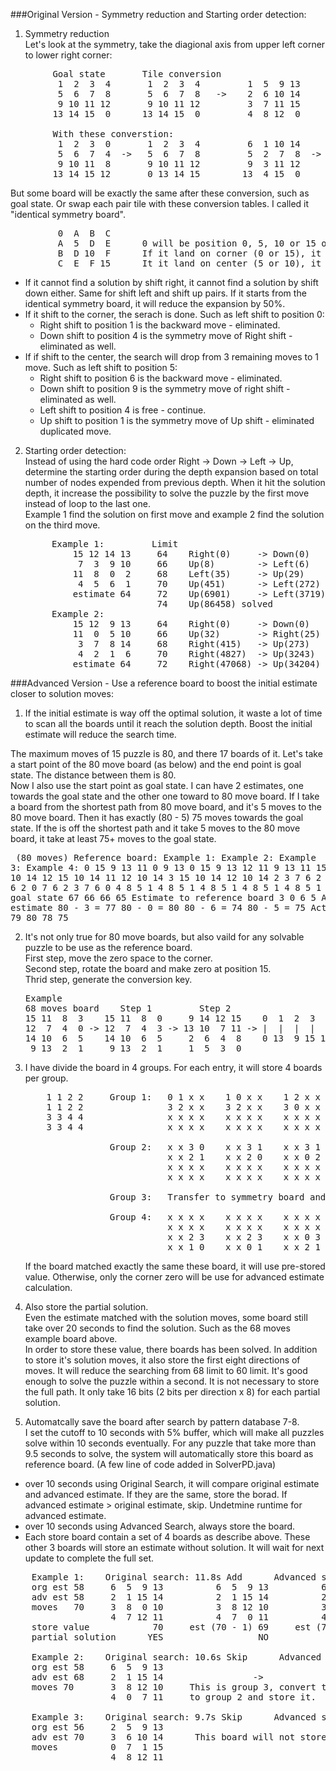 ###Original Version - Symmetry reduction and Starting order detection:  
1. Symmetry reduction  
  Let's look at the symmetry, take the diagional axis from upper left corner to lower right corner:  
  <pre>
        Goal state       Tile conversion                      Position conversion
         1  2  3  4       1  2  3  4         1  5  9 13        0  1  2  3       0  4  8 12
         5  6  7  8       5  6  7  8   ->    2  6 10 14        4  5  6  7  ->   1  5  9 13
         9 10 11 12       9 10 11 12         3  7 11 15        8  9 10 11       2  6 10 14
        13 14 15  0      13 14 15  0         4  8 12  0       12 13 14 15       3  7 11 15  

        With these converstion:
         1  2  3  0       1  2  3  4         6  1 10 14       6  2  3  4
         5  6  7  4  ->   5  6  7  8         5  2  7  8  ->   1  5  9 13
         9 10 11  8       9 10 11 12         9  3 11 12       7 10 11 12
        13 14 15 12       0 13 14 15        13  4 15  0       8 14 15  0</pre>

  But some board will be exactly the same after these conversion, such as goal state.  Or swap each pair tile with these conversion tables.  I called it "identical symmetry board".
  <pre>
         0  A  B  C
         A  5  D  E      0 will be position 0, 5, 10 or 15 only.
         B  D 10  F      If it land on corner (0 or 15), it has 2 moves.
         C  E  F 15      It it land on center (5 or 10), it has 4 moves. </pre>
         
  * If it cannot find a solution by shift right, it cannot find a solution by shift down either.  Same for shift left and shift up pairs.  If it starts from the identical symmetry board, it will reduce the expansion by 50%.  
  * If it shift to the corner, the serach is done.  Such as left shift to position 0:  
    * Right shift to position 1 is the backward move - eliminated.
    * Down shift to position 4 is the symmetry move of Right shift - eliminated as well.  
  * If if shift to the center, the search will drop from 3 remaining moves to 1 move.  Such as left shift to position 5:  
    * Right shift to position 6 is the backward move - eliminated.
    * Down shift to position 9 is the symmetry move of right shift - eliminated as well.
    * Left shift to position 4 is free - continue.
    * Up shift to position 1 is the symmetry move of Up shift - eliminated duplicated move.  

2. Starting order detection:  
  Instead of using the hard code order Right -> Down -> Left -> Up, determine the starting order during the depth expansion based on total number of nodes expended from previous depth.  When it hit the solution depth, it increase the possibility to solve the puzzle by the first move instead of loop to the last one.  
  Example 1 find the solution on first move and example 2 find the solution on the third move.  
    <pre>
        Example 1:         Limit
            15 12 14 13     64    Right(0)     -> Down(0)    -> Left(0)      -> Up(0)
             7  3  9 10     66    Up(8)        -> Left(6)    -> Right(1)     -> Down(1)
            11  8  0  2     68    Left(35)     -> Up(29)     -> Right(11)    -> Left(4)
             4  5  6  1     70    Up(451)      -> Left(272)  -> Right(194)   -> Down(64)
            estimate 64     72    Up(6901)     -> Left(3719) -> Right(2504)  -> Down(566)
                            74    Up(86458) solved
        Example 2:
            15 12  9 13     64    Right(0)     -> Down(0)    -> Left(0)      -> Up(0)
            11  0  5 10     66    Up(32)       -> Right(25)  -> Left(11)     -> Down(2)
             3  7  8 14     68    Right(415)   -> Up(273)    -> Left(231)    -> Down(33)
             4  2  1  6     70    Right(4827)  -> Up(3243)   -> Left(2136)   -> Down(771)
            estimate 64     72    Right(47068) -> Up(34204)  -> Left(19504) solved</pre>
        
###Advanced Version - Use a reference board to boost the initial estimate closer to solution moves:  
1.  If the initial estimate is way off the optimal solution, it waste a lot of time to scan all the boards until it reach the solution depth.  Boost the initial estimate will reduce the search time.

  The maximum moves of 15 puzzle is 80, and there 17 boards of it.  Let's take a start point of the 80 move board (as below) and the end point is goal state.  The distance between them is 80.  
  Now I also use the start point as goal state.  I can have 2 estimates, one towards the goal state and the other one toward to 80 move board.
  If I take a board from the shortest path from 80 move board, and it's 5 moves to the 80 move board.  Then it has exactly (80 - 5) 75 moves towards the goal state.
  If the is off the shortest path and it take 5 moves to the 80 move board, it take at least 75+ moves to the goal state.
    <pre>
        (80 moves)
      Reference board:      Example 1:      Example 2:      Example 3:      Example 4:
       0 15  9 13           11  0  9 13      0 15  9 13     12 11  9 13     11 15  9 13
      11 12 10 14           12 15 10 14     11 12 10 14      3 15 10 14     12 10 14  2
       3  7  6  2            3  7  6  2      3  7  6  2      0  7  6  2      3  7  6  0 
       4  8  5  1            4  8  5  1      4  8  5  1      4  8  5  1      4  8  5  1 
      Estimate to goal state         67              66              66              65
      Estimate to reference board     3               0               6               5
      Advanced estimate     80 - 3 = 77     80 - 0 = 80     80 - 6 = 74     80 - 5 = 75
      Actual solution                79              80              78              75</pre>
    
2.  It's not only true for 80 move boards, but also vaild for any solvable puzzle to be use as the reference board.  
  First step, move the zero space to the corner.  
  Second step, rotate the board and make zero at position 15.  
  Thrid step, generate the conversion key.  
    <pre>
    Example
    68 moves board    Step 1         Step 2                            Step 3
    15 11  8  3    15 11  8  0     9 14 12 15    0  1  2  3  4  5  6  7  8  9 10 11 12 13 14 15
    12  7  4  0 -> 12  7  4  3 -> 13 10  7 11 -> |  |  |  |  |  |  |  |  |  |  |  |  |  |  |  |
    14 10  6  5    14 10  6  5     2  6  4  8    0 13  9 15 11 14 10  7 12  1  6  8  3  5  2  4
     9 13  2  1     9 13  2  1     1  5  3  0</pre>

3.  I have divide the board in 4 groups.  For each entry, it will store 4 boards per group.
    <pre>
        1 1 2 2     Group 1:   0 1 x x    1 0 x x    1 2 x x    1 2 x x   
        1 1 2 2                3 2 x x    3 2 x x    3 0 x x    0 3 x x
        3 3 4 4                x x x x    x x x x    x x x x    x x x x
        3 3 4 4                x x x x    x x x x    x x x x    x x x x  

                    Group 2:   x x 3 0    x x 3 1    x x 3 1    x x 0 1
                               x x 2 1    x x 2 0    x x 0 2    x x 3 2
                               x x x x    x x x x    x x x x    x x x x
                               x x x x    x x x x    x x x x    x x x x  
                               
                    Group 3:   Transfer to symmetry board and store as Group 1  
                    
                    Group 4:   x x x x    x x x x    x x x x    x x x x
                               x x x x    x x x x    x x x x    x x x x
                               x x 2 3    x x 2 3    x x 0 3    x x 3 0
                               x x 1 0    x x 0 1    x x 2 1    x x 2 1</pre>
                               
    If the board matched exactly the same these board, it will use pre-stored value.  Otherwise, only the corner zero will be use for advanced estimate calculation.

4.  Also store the partial solution.  
  Even the estimate matched with the solution moves, some board still take over 20 seconds to find the solution.  Such as the 68 moves example board above.  
  In order to store these value, there boards has been solved.  In addition to store it's solution moves, it also store the first eight directions of moves.  It will reduce the searching from 68 limit to 60 limit.  It's good enough to solve the puzzle within a second.  It is not necessary to store the full path.  It only take 16 bits (2 bits per direction x 8) for each partial solution.

5.  Automatcally save the board after search by pattern database 7-8.  
  I set the cutoff to 10 seconds with 5% buffer, which will make all puzzles solve within 10 seconds eventually.  For any puzzle that take more than 9.5 seconds to solve, the system will automatically store this board as reference board.  (A few line of code added in SolverPD.java)
  * over 10 seconds using Original Search, it will compare original estimate and advanced estimate.
    If they are the same, store the borad.
    If advanced estimate > original estimate, skip.  Undetmine runtime for advanced estimate.
  * over 10 seconds using Advanced Search, always store the board.
  * Each store board contain a set of 4 boards as describe above.  These other 3 boards will store an estimate without solution.  It will wait for next update to complete the full set.
  <pre>
    Example 1:    Original search: 11.8s Add      Advanced search: 11.8s Add
    org est 58     6  5  9 13          6  5  9 13          6  5  9 13          6  5  9 13 
    adv est 58     2  1 15 14          2  1 15 14          2  1 15 14          2  1 15 14 
    moves   70     3  8  0 10          3  8 12 10          3  8 12 10          3  8 10  0 
                   4  7 12 11          4  7  0 11          4  7 11  0          4  7 12 11 
    store value            70     est (70 - 1) 69     est (70 - 2) 68     est (70 - 1) 69
    partial solution      YES                  NO                  NO                  NO

    Example 2:    Original search: 10.6s Skip      Advanced search: 9.9s Add
    org est 58     6  5  9 13                                    6  2  3  4
    adv est 68     2  1 15 14                 ->                 5  1 14  0
    moves 70       3  8 12 10     This is group 3, convert to    9 12 15 10
                   4  0  7 11     to group 2 and store it.      13  8  7 11
                   
    Example 3:    Original search: 9.7s Skip      Advanced search: 4.8s  Skip   
    org est 56     2  5  9 13     
    adv est 70     3  6 10 14      This board will not store.  
    moves          0  7  1 15 
                   4  8 12 11</pre>

